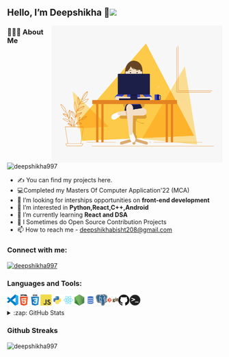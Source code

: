<h2> Hello, I’m Deepshikha 👋<img src="https://github.com/deepshikha997/deepshikha997/blob/master/Hi.gif" width="25"></h2>
<img align="right" alt="GIF" src="https://github.com/deepshikha997/deepshikha997/blob/main/code.gif" width="400"height="320" />

<h3> 👨🏻‍💻 About Me </h3>

<p align="left"> <img src="https://komarev.com/ghpvc/?username=deepshikha997-18&label=Profile%20views&color=0e75b6&style=flat" alt="deepshikha997" /> </p>

- ✍ You can find my projects here.
- 💻Completed my Masters Of Computer Application'22 (MCA)
- 👯 I’m looking for interships opportunities on **front-end development**
- 👀 I’m interested in  **Python,React,C++,Android**
- 🌱 I’m currently learning **React and DSA**
- 💞️ I Sometimes do Open Source Contribution Projects
- 📫 How to reach me - deepshikhabisht208@gmail.com

<h3 align="left">Connect with me:</h3>
<p align="left">
<a href="https://linkedin.com/in/deepshikha008" target="blank"><img align="center" src="https://raw.githubusercontent.com/rahuldkjain/github-profile-readme-generator/master/src/images/icons/Social/linked-in-alt.svg" alt="deepshikha997" height="30" width="40" /></a>
 
 ### Languages and Tools:
<img align="left" alt="Visual Studio Code" width="26px" src="https://raw.githubusercontent.com/github/explore/80688e429a7d4ef2fca1e82350fe8e3517d3494d/topics/visual-studio-code/visual-studio-code.png" />
<img align="left" alt="HTML5" width="26px" src="https://raw.githubusercontent.com/github/explore/80688e429a7d4ef2fca1e82350fe8e3517d3494d/topics/html/html.png" />
<img align="left" alt="CSS3" width="26px" src="https://raw.githubusercontent.com/github/explore/80688e429a7d4ef2fca1e82350fe8e3517d3494d/topics/css/css.png" />
<img align="left" alt="JavaScript" width="26px" src="https://raw.githubusercontent.com/github/explore/80688e429a7d4ef2fca1e82350fe8e3517d3494d/topics/javascript/javascript.png" />
<img align="left" alt="python" width="26px" src="https://raw.githubusercontent.com/github/explore/80688e429a7d4ef2fca1e82350fe8e3517d3494d/topics/python/python.png" />
<img align="left" alt="React" width="26px" src="https://raw.githubusercontent.com/github/explore/80688e429a7d4ef2fca1e82350fe8e3517d3494d/topics/react/react.png" />
<img align="left" alt="Node.js" width="26px" src="https://raw.githubusercontent.com/github/explore/80688e429a7d4ef2fca1e82350fe8e3517d3494d/topics/nodejs/nodejs.png" />
<img align="left" alt="SQL" width="26px" src="https://raw.githubusercontent.com/github/explore/80688e429a7d4ef2fca1e82350fe8e3517d3494d/topics/sql/sql.png" />
<img align="left" alt="postgreSQL" width="26px" src="https://raw.githubusercontent.com/github/explore/80688e429a7d4ef2fca1e82350fe8e3517d3494d/topics/postgresql/postgresql.png" />
<img align="left" alt="Git" width="26px" src="https://raw.githubusercontent.com/github/explore/80688e429a7d4ef2fca1e82350fe8e3517d3494d/topics/git/git.png" />
<img align="left" alt="GitHub" width="26px" src="https://raw.githubusercontent.com/github/explore/78df643247d429f6cc873026c0622819ad797942/topics/github/github.png" />
<img align="left" alt="Terminal" width="26px" src="https://raw.githubusercontent.com/github/explore/80688e429a7d4ef2fca1e82350fe8e3517d3494d/topics/terminal/terminal.png" />

<br />
<br />
 
<details>
 <summary>:zap: GitHub Stats</summary>
 <img align="left" alt="Deepshikha's GitHub Stats" src="https://github-readme-stats.vercel.app/api?username=deepshikha997&show_icons=true&hide_border=true" /></details>
 
 
<!--  <summary>:zap: Most Used Languages</summary>
 <p><img align="center" src="https://github-readme-stats.vercel.app/api/top-langs?username=Deepshikha&show_icons=true&locale=en&layout=compact" alt="Deepshikha997" /></p> -->

 
<!--  [![Top Langs](https://github-readme-stats.vercel.app/api/top-langs/?username=deepshikha&layout=compact)](https://github.com/deepshikha997/github-readme-stats) -->
 ### Github Streaks
<p><img align="center" src="https://github-readme-streak-stats.herokuapp.com/?user=deepshikha997&" alt="deepshikha997" /></p>
<!---
deepshikha997/deepshikha997 is a ✨ special ✨ repository because its `README.md` (this file) appears on your GitHub profile.
You can click the Preview link to take a look at your changes.
--->
